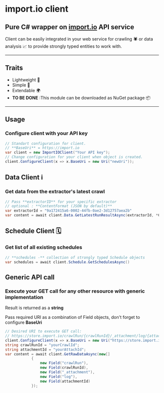 # import.io client

## Pure C# wrapper on [import.io](http://import.io) API service

Client can be easily integrated in your web service for crawling 🕷️ or data analysis 📈 to provide strongly typed entities to work with.

---

## Traits

- Lightweight 🍃
- Simple 🐣
- Extendable 🌍
- **TO BE DONE** :This module can be downloaded as NuGet package 📦

---

## Usage

### Configure client with your API key

```csharp
// Standart configuration for client.
// **BaseUri** = https://import.io
var client = new ImportIOClient("Your API key");
// Change configuration for your client when object is created.
client.ConfigureClient(x => x.BaseUri = new Uri("newUri"));
```

## Data Client ℹ️

### Get data from the extractor's latest crawl

```csharp
// Pass **extractorID** for your specific extractor
// optional : **ContentFormat (JSON by default)**
var extractorId = "9a172415a6-0002-44fb-0ae2-3d12757aea2b"
var content = await client.Data.GetLatestRunResultAsync(extractorId, *ContentFormat.CSV*)
```

## Schedule Client 🗓️

### Get list of all existing schedules

```csharp
// **schedules -** collection of strongly typed Schedule objects
var schedules = await client.Schedule.GetSchedulesAsync()
```

## Generic API call

### Execute your GET call for any other resource with generic implementation

Result is returned as a **string**

Pass required URI as a combination of Field objects, don't forget to configure **BaseUri**

```csharp
// Desired URI to execute GET call: 
// https://store.import.io/crawlRun/{crawlRunId}/_attachment/log/{attachmentId}
client.ConfigureClient(x => x.BaseUri = new Uri("https://store.import.io"));
string crawlRunId = "yourCrawlId";
string attachmentId = "yourAttachId";
var content = await client.GetRawDataAsync(new[]
            {
                new Field("crawlRun"),
                new Field(crawlRunId),
                new Field("_attachment"),
                new Field("log"),
                new Field(attachmentId)
            });
```